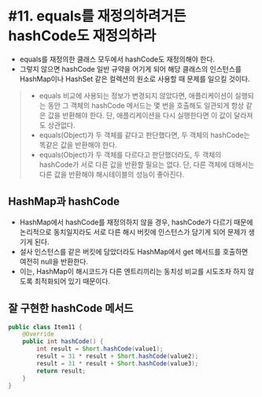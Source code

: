 # #11. equals를 재정의하려거든 hashCode도 재정의하라

* equals를 재정의한 클래스 모두에서 hashCode도 재정의해야 한다.
* 그렇지 않으면 hashCode 일반 규약을 어기게 되어 해당 클래스의 인스턴스를 HashMap이나 HashSet 같은 컬렉션의 원소로 사용할 때 문제를 일으킬 것이다.

> * equals 비교에 사용되는 정보가 변경되지 않았다면, 애플리케이션이 실행되는 동안 그 객체의 hashCode 메서드는 몇 번을 호출해도 일관되게 항상 같은 값을 반환해야 한다. 단, 애플리케이션을 다시 실행한다면 이 값이 달라져도 상관없다.
> * equals(Object)가 두 객체를 같다고 판단했다면, 두 객체의 hashCode는 똑같은 값을 반환해야 한다.
> * equals(Object)가 두 객체를 다르다고 판단했더라도, 두 객체의 hashCode가 서로 다른 값을 반환할 필요는 없다. 단, 다른 객체에 대해서는 다른 값을 반환해야 해시테이블의 성능이 좋아진다.

## HashMap과 hashCode

* HashMap에서 hashCode를 재정의하지 않을 경우, hashCode가 다르기 때문에 논리적으로 동치일지라도 서로 다른 해시 버킷에 인스턴스가 담기게 되어 문제가 생기게 된다.
* 설사 인스턴스를 같은 버킷에 담았더라도 HashMap에서 get 메서드를 호출하면 여전히 null을 반환한다.
* 이는, HashMap이 해시코드가 다른 엔트리끼리는 동치성 비교를 시도조차 하지 않도록 최적화되어 있기 때문이다.

## 잘 구현한 hashCode 메서드

```java
public class Item11 {
    @Override
    public int hashCode() {
        int result = Short.hashCode(value1);
        result = 31 * result + Short.hashCode(value2);
        result = 31 * result + Short.hashCode(value3);
        return result;
    }
}
```
